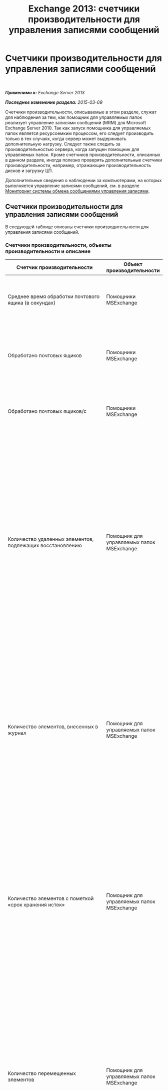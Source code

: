 ﻿---
title: 'Exchange 2013: счетчики производительности для управления записями сообщений'
TOCTitle: Счетчики производительности для управления записями сообщений
ms:assetid: b59def6f-4249-4e0c-8057-8ae6eb7c5676
ms:mtpsurl: https://technet.microsoft.com/ru-ru/library/Bb310790(v=EXCHG.150)
ms:contentKeyID: 51408066
ms.date: 05/22/2018
mtps_version: v=EXCHG.150
ms.translationtype: MT
---

# Счетчики производительности для управления записями сообщений

 

_**Применимо к:** Exchange Server 2013_

_**Последнее изменение раздела:** 2015-03-09_

Счетчики производительности, описываемые в этом разделе, служат для наблюдения за тем, как помощник для управляемых папок реализует управление записями сообщений (MRM) для Microsoft Exchange Server 2010. Так как запуск помощника для управляемых папок является ресурсоемким процессом, его следует производить только в тех случаях, когда сервер может выдерживать дополнительную нагрузку. Следует также следить за производительностью сервера, когда запущен помощник для управляемых папок. Кроме счетчиков производительности, описанных в данном разделе, иногда полезно проверять дополнительные счетчики производительности, например, отражающие производительность дисков и загрузку ЦП.

Дополнительные сведения о наблюдении за компьютерами, на которых выполняется управление записями сообщений, см. в разделе [Мониторинг системы обмена сообщениями управления записями](monitoring-https://docs.microsoft.com/ru-ru/exchange/security-and-compliance/messaging-records-management/messaging-records-management).

## Счетчики производительности для управления записями сообщений

В следующей таблице описаны счетчики производительности для управления записями сообщений.

### Счетчики производительности, объекты производительности и описание

<table>
<colgroup>
<col style="width: 33%" />
<col style="width: 33%" />
<col style="width: 33%" />
</colgroup>
<thead>
<tr class="header">
<th>Счетчик производительности</th>
<th>Объект производительности</th>
<th>Описание</th>
</tr>
</thead>
<tbody>
<tr class="odd">
<td><p>Среднее время обработки почтового ящика (в секундах)</p></td>
<td><p>Помощники MSExchange</p></td>
<td><p>Рассчитывает среднее время обработки почтовых ящиков для помощников, учитывающих время.</p></td>
</tr>
<tr class="even">
<td><p>Обработано почтовых ящиков</p></td>
<td><p>Помощники MSExchange</p></td>
<td><p>Рассчитывает количество почтовых ящиков, обработанных помощниками, учитывающими время, с момента запуска службы.</p></td>
</tr>
<tr class="odd">
<td><p>Обработано почтовых ящиков/с</p></td>
<td><p>Помощники MSExchange</p></td>
<td><p>Определяет скорость обработки почтовых ящиков помощниками, учитывающими время (в секунду).</p></td>
</tr>
<tr class="even">
<td><p>Количество удаленных элементов, подлежащих восстановлению</p></td>
<td><p>Помощник для управляемых папок MSExchange</p></td>
<td><p>Рассчитывает количество элементов, удаленных помощником для управляемых папок, с момента начала последнего интервала расписания. (Эти элементы по-прежнему можно восстановить через папку «Элементы для восстановления»). При расчете учитываются элементы в почтовых ящиках, для которых запланирована обработка на время интервала расписания, и элементы в любых почтовых ящиках, которые указаны для обработки. Этот счетчик обнуляется в начале каждого интервала расписания.</p></td>
</tr>
<tr class="odd">
<td><p>Количество элементов, внесенных в журнал</p></td>
<td><p>Помощник для управляемых папок MSExchange</p></td>
<td><p>Подсчитывает количество элементов, внесенных в журнал помощником для управляемых папок с момента запуска последнего интервала расписания. Это число включает в себя элементы в почтовых ящиках, запланированных для обработки во время текущего рабочего цикла, и элементов в любых почтовых ящиках, заданных для обработки. Этот счетчик обнуляется в начале каждого рабочего цикла.</p></td>
</tr>
<tr class="even">
<td><p>Количество элементов с пометкой «срок хранения истек»</p></td>
<td><p>Помощник для управляемых папок MSExchange</p></td>
<td><p>Рассчитывает количество элементов, для которых помощник для управляемых папок установил пометку «срок хранения истек», с момента начала последнего интервала расписания. Это число включает в себя элементы в почтовых ящиках, запланированных для обработки во время интервала расписания, и элементов в любых почтовых ящиках, заданных для обработки. Этот счетчик обнуляется в начале каждого интервала расписания.</p></td>
</tr>
<tr class="odd">
<td><p>Количество перемещенных элементов</p></td>
<td><p>Помощник для управляемых папок MSExchange</p></td>
<td><p>Рассчитывает количество элементов, перемещенных помощником для управляемых папок, с момента начала последнего интервала расписания. Это число включает в себя элементы в почтовых ящиках, запланированных для обработки во время интервала расписания, и элементов в любых почтовых ящиках, заданных для обработки. Этот счетчик обнуляется в начале каждого интервала расписания.</p></td>
</tr>
<tr class="even">
<td><p>Количество окончательно удаленных элементов</p></td>
<td><p>Помощник для управляемых папок MSExchange</p></td>
<td><p>Рассчитывает количество элементов, окончательно удаленных помощником для управляемых папок, с момента начала последнего интервала расписания. Это число включает в себя элементы в почтовых ящиках, запланированных для обработки во время интервала расписания, и элементов в любых почтовых ящиках, заданных для обработки. Этот счетчик обнуляется в начале каждого интервала расписания.</p></td>
</tr>
<tr class="odd">
<td><p>Количество элементов, на которые распространяется политика хранения</p></td>
<td><p>Помощник для управляемых папок MSExchange</p></td>
<td><p>Рассчитывает количество элементов, на которые помощник для управляемых папок распространил политику хранения, с момента начала последнего интервала расписания. Это число включает в себя элементы в почтовых ящиках, запланированных для обработки во время интервала расписания, и элементов в любых почтовых ящиках, заданных для обработки. Этот счетчик обнуляется в начале каждого интервала расписания. Значение этого счетчика — это сумма значений следующих четырех счетчиков, имеющих отношение к истечению срока действия:</p>
<ul>
<li><p>Количество элементов, внесенных в журнал</p></li>
<li><p>Количество элементов с пометкой «срок хранения истек»</p></li>
<li><p>Количество перемещенных элементов</p></li>
<li><p>Количество окончательно удаленных элементов</p></li>
</ul></td>
</tr>
<tr class="even">
<td><p>TotalSizeItemsExpired — размер элементов, на которые распространяется политика хранения (в байтах)</p></td>
<td><p>Помощник для управляемых папок MSExchange</p></td>
<td><p>Указывает общий размер элементов, срок действия которых прекращен помощником для управляемых папок (SoftDelete, HardDelete, MoveToArchive).</p>
<p>К этим элементам относятся:</p>
<ul>
<li><p>сообщения, подлежащие удалению или перемещению в управляемую настраиваемую папку согласно политике почтовых ящиков управляемых папок;</p></li>
<li><p>сообщения, подлежащие удалению или перемещению в архив согласно пользовательской политике хранения;</p></li>
<li><p>сообщения, срок которых истек согласно политике корзины;</p></li>
<li><p>сообщения, очищаемые в соответствии с тегами системной очистки;</p></li>
</ul>
<p>Счетчик обнуляется в каждой контрольной точке рабочего цикла помощника для управляемых папок.</p></td>
</tr>
<tr class="odd">
<td><p>TotalSizeItemsSoftDeleted — размер удаленных элементов, подлежащих восстановлению (в байтах)</p></td>
<td><p>Помощник для управляемых папок MSExchange</p></td>
<td><p>Указывает общий размер элементов, обратимо удаленных помощником для управляемых папок.</p>
<p>К этим элементам относятся:</p>
<ul>
<li><p>сообщения, обратимо удаленные согласно политике почтовых ящиков управляемых папок;</p></li>
<li><p>сообщения, обратимо удаленные согласно политике хранения;</p></li>
</ul>
<p>Счетчик обнуляется в каждой контрольной точке рабочего цикла помощника для управляемых папок.</p></td>
</tr>
<tr class="even">
<td><p>TotalSizeItemsPermanentlyDeleted — размер окончательно удаленных элементов (в байтах)</p></td>
<td><p>Помощник для управляемых папок MSExchange</p></td>
<td><p>Указывает общий размер элементов, обратимо удаленных помощником для управляемых папок.</p>
<p>К этим элементам относятся:</p>
<ul>
<li><p>сообщения, необратимо удаленные согласно политике почтовых ящиков управляемых папок;</p></li>
<li><p>сообщения, необратимо удаленные согласно политике хранения;</p></li>
<li><p>сообщения, необратимо удаленные согласно политике элементов для восстановления;</p></li>
</ul>
<p>Счетчик обнуляется в каждой контрольной точке рабочего цикла помощника для управляемых папок.</p></td>
</tr>
<tr class="odd">
<td><p>TotalSizeItemsMoved — размер перемещенных элементов, обусловленных тегом политики архивации (в байтах)</p></td>
<td><p>Помощник для управляемых папок MSExchange</p></td>
<td><p>Указывает общий размер элементов, перемещенных в папку или архив помощником для управляемых папок.</p>
<p>К этим элементам относятся:</p>
<ul>
<li><p>сообщения, перемещенные в управляемую настраиваемую папку согласно политике почтовых ящиков управляемых папок;</p></li>
<li><p>сообщения, перемещенные в личный архив согласно политике хранения;</p></li>
</ul>
<p>Счетчик обнуляется в каждой контрольной точке рабочего цикла помощника для управляемых папок.</p></td>
</tr>
<tr class="even">
<td><p>TotalItemsWithPersonalTag — элементов с личным тегом (окончания срока действия или архивации)</p></td>
<td><p>Помощник для управляемых папок MSExchange</p></td>
<td><p>Указывает, сколько раз пользователь помечает элементы личным тегом.</p>
<p>Это число включает в себя теги удаления и архивации.</p>
<p>Например:</p>
<ul>
<li><p>Элемент помечен личным тегом.</p></li>
<li><p>Элемент с личным тегом повторно помечается другим личным тегом.</p></li>
</ul>
<p>Если папка помечается личным тегом, значение счетчика увеличивается на общее количество элементов в папке.</p></td>
</tr>
<tr class="odd">
<td><p>TotalItemsWithDefaultTag — элементов с тегом по умолчанию (окончания срока действия или архивации)</p></td>
<td><p>Помощник для управляемых папок MSExchange</p></td>
<td><p>Указывает количество элементов, для которых назначен тег политики по умолчанию (DPT) на основе действий пользователя, например когда пользователь выбирает сообщение с личным тегом и параметр <strong>Использовать политику папки</strong>.</p>
<p>Если новому пользователю назначается политика хранения с тегом DPT, то значение счетчика увеличивается на количество элементов, которым будет назначен тег DPT согласно политике хранения.</p>

> [!NOTE]  
> Если пользователь имеет политику хранения с тегом DPT, то новые сообщения, которые поступают через службу транспорта, получают тег по умолчанию, и это не отслеживается данным счетчиком.

</td>
</tr>
<tr class="even">
<td><p>TotalItemsWithSystemCleanupTag — элементов с тегом системной очистки</p></td>
<td><p>Помощник для управляемых папок MSExchange</p></td>
<td><p>Указывает количество элементов, помеченных тегом системной очистки. Это число включает в себя элементы метаданных почтовых ящиков, которые не видны пользователям.</p></td>
</tr>
<tr class="odd">
<td><p>TotalItemsExpiredByDefaultExpiryTag — элементов с истекшим сроком действия, обусловленным тегом окончания срока действия по умолчанию</p></td>
<td><p>Помощник для управляемых папок MSExchange</p></td>
<td><p>Указывает количество элементов (обратимо или необратимо удаленных), срок действия которых завершен помощником для управляемых папок в соответствии с каким-либо неличным тегом (по умолчанию или системным) в политике хранения.</p>
<p>Это число не учитывает элементы, срок действия которых истек в результате очистки элементов для восстановления или системной очистки.</p></td>
</tr>
<tr class="even">
<td><p>TotalItemsExpiredByPersonalExpiryTag — элементов с истекшим сроком действия, обусловленным личным тегом окончания срока действия</p></td>
<td><p>Помощник для управляемых папок MSExchange</p></td>
<td><p>Указывает количество элементов (обратимо или необратимо удаленных), срок действия которых завершен помощником для управляемых папок в соответствии с личным тегом в политике хранения.</p></td>
</tr>
<tr class="odd">
<td><p>TotalItemsMovedByDefaultArchiveTag — перемещенных элементов, обусловленных тегом архивации по умолчанию</p></td>
<td><p>Помощник для управляемых папок MSExchange</p></td>
<td><p>Указывает количество элементов, перемещенных в архив помощником для управляемых папок в соответствии с каким-либо неличным тегом архивации (по умолчанию или системным) в политике хранения.</p>
<p>Это число не учитывает элементы, перемещенные в папку «Элементы для восстановления» в архиве в результате очистки элементов для восстановления.</p></td>
</tr>
<tr class="even">
<td><p>TotalItemsMovedByPersonalArchiveTag — перемещенных элементов, обусловленных тегом архивации</p></td>
<td><p>Помощник для управляемых папок MSExchange</p></td>
<td><p>Указывает количество элементов, перемещенных в архив помощником для управляемых папок в соответствии с личным тегом архивации в политике хранения.</p></td>
</tr>
<tr class="odd">
<td><p>TotalMovedDumpsterItems — перемещенных элементов корзин почтовых ящиков</p></td>
<td><p>Помощник для управляемых папок MSExchange</p></td>
<td><p>Указывает число элементов, перемещенных в папку «Элементы для восстановления» в архиве в результате очистки элементов для восстановления.</p></td>
</tr>
</tbody>
</table>

